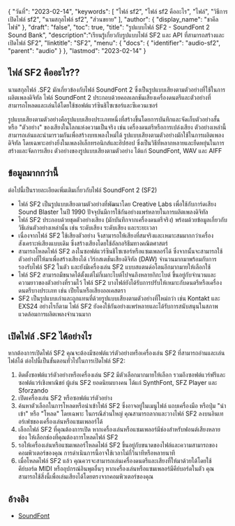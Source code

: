 {
"วันที่": "2023-02-14",
  "keywords": [
"ไฟล์ sf2",
"ไฟล์ sf2 คืออะไร",
"ไฟล์",
"วิธีการเปิดไฟล์ sf2",
"นามสกุลไฟล์ sf2",
"ส่วนขยาย"
],
  "author": {
"display_name": "ชาคีล ไฟซ์"
},
"draft": "false",
"toc": true,
"title": "รูปแบบไฟล์ SF2 - SoundFont 2 Sound Bank",
  "description":"เรียนรู้เกี่ยวกับรูปแบบไฟล์ SF2 และ API ที่สามารถสร้างและเปิดไฟล์ SF2",
  "linktitle": "SF2",
  "menu": {
    "docs": {
      "identifier": "audio-sf2",
      "parent": "audio"
}
},
"lastmod": "2023-02-14"
}

## ไฟล์ SF2 คืออะไร??

นามสกุลไฟล์ .SF2 มักเกี่ยวข้องกับไฟล์ SoundFont 2 ซึ่งเป็นรูปแบบเสียงตามตัวอย่างที่ใช้ในการผลิตเพลงดิจิทัล ไฟล์ SoundFont 2 ประกอบด้วยคอลเลกชันเสียงเครื่องดนตรีและตัวอย่างที่สามารถโหลดและเล่นได้โดยใช้ซอฟต์แวร์ซินธิไซเซอร์และซีเควนเซอร์

รูปแบบเสียงตามตัวอย่างคือรูปแบบเสียงประเภทหนึ่งที่สร้างขึ้นโดยการบันทึกและจัดเก็บตัวอย่างสั้นหรือ "ตัวอย่าง" ของเสียงในโลกแห่งความเป็นจริง เช่น เครื่องดนตรีหรือการเปล่งเสียง ตัวอย่างเหล่านี้สามารถเล่นและนำมารวมกันเพื่อสร้างบทเพลงใหม่ได้ รูปแบบเสียงตามตัวอย่างมักใช้ในการผลิตเพลงดิจิทัล โดยเฉพาะอย่างยิ่งในเพลงอิเล็กทรอนิกส์และฮิปฮอป ซึ่งเป็นวิธีที่หลากหลายและยืดหยุ่นในการสร้างและจัดการเสียง ตัวอย่างของรูปแบบเสียงตามตัวอย่าง ได้แก่ SoundFont, WAV และ AIFF

## ข้อมูลมากกว่านี้

ต่อไปนี้เป็นรายละเอียดเพิ่มเติมเกี่ยวกับไฟล์ SoundFont 2 (SF2)

- ไฟล์ SF2 เป็นรูปแบบเสียงตามตัวอย่างที่พัฒนาโดย Creative Labs เพื่อใช้กับการ์ดเสียง Sound Blaster ในปี 1990 ปัจจุบันมีการใช้กันอย่างแพร่หลายในการผลิตเพลงดิจิทัล
- ไฟล์ SF2 ประกอบด้วยชุดตัวอย่างเสียง (มักบันทึกจากเครื่องดนตรีจริง) พร้อมด้วยข้อมูลเกี่ยวกับวิธีเล่นตัวอย่างเหล่านั้น เช่น ระดับเสียง ระดับเสียง และระยะเวลา
- เนื่องจากไฟล์ SF2 ใช้เสียงตัวอย่าง จึงสามารถให้เสียงที่สมจริงและเหมาะสมมากกว่าเครื่องสังเคราะห์เสียงแบบเดิม ซึ่งสร้างเสียงโดยใช้อัลกอริธึมทางคณิตศาสตร์
- สามารถโหลดไฟล์ SF2 ลงในซอฟต์แวร์ซินธิไซเซอร์หรือแซมเพลอร์ได้ ซึ่งจากนั้นจะสามารถใช้ตัวอย่างที่ให้มาเพื่อสร้างเสียงได้ เวิร์กสเตชันเสียงดิจิทัล (DAW) จำนวนมากมาพร้อมกับการรองรับไฟล์ SF2 ในตัว และยังมีเครื่องเล่น SF2 แบบสแตนด์อโลนอีกมากมายให้เลือกใช้
- ไฟล์ SF2 สามารถมีขนาดได้ตั้งแต่ไม่กี่เมกะไบต์ไปจนถึงหลายกิกะไบต์ ขึ้นอยู่กับจำนวนและความยาวของตัวอย่างที่รวมไว้ ไฟล์ SF2 บางไฟล์ยังได้รับการปรับให้เหมาะกับดนตรีหรือเครื่องดนตรีบางประเภท เช่น เปียโนหรือเสียงออเคสตรา
- SF2 เป็นรูปแบบเก่าและถูกแทนที่ด้วยรูปแบบเสียงตามตัวอย่างที่ใหม่กว่า เช่น Kontakt และ EXS24 อย่างไรก็ตาม ไฟล์ SF2 ยังคงใช้กันอย่างแพร่หลายและได้รับการสนับสนุนในสภาพแวดล้อมการผลิตเพลงจำนวนมาก

## เปิดไฟล์ .SF2 ได้อย่างไร

หากต้องการเปิดไฟล์ SF2 คุณจะต้องมีซอฟต์แวร์ตัวอย่างหรือเครื่องเล่น SF2 ที่สามารถอ่านและเล่นไฟล์ได้ ต่อไปนี้เป็นขั้นตอนทั่วไปในการเปิดไฟล์ SF2:

1. ติดตั้งซอฟต์แวร์ตัวอย่างหรือเครื่องเล่น SF2 มีตัวเลือกมากมายให้เลือก รวมถึงซอฟต์แวร์ฟรีและซอฟต์แวร์เชิงพาณิชย์ ผู้เล่น SF2 ยอดนิยมบางคน ได้แก่ SynthFont, SFZ Player และ Sforzando
2. เปิดเครื่องเล่น SF2 หรือซอฟต์แวร์ตัวอย่าง
3. ค้นหาตัวเลือกในการโหลดหรือนำเข้าไฟล์ SF2 ซึ่งอาจอยู่ในเมนูไฟล์ แถบเครื่องมือ หรือปุ่ม "นำเข้า" หรือ "โหลด" โดยเฉพาะ ในกรณีส่วนใหญ่ คุณสามารถลากและวางไฟล์ SF2 ลงบนอินเทอร์เฟซของเครื่องเล่นหรือแซมเพลอร์ได้
4. เลือกไฟล์ SF2 ที่คุณต้องการเปิด หากเครื่องเล่นหรือแซมเพลอร์มีช่องสำหรับฟอนต์เสียงหลายช่อง ให้เลือกช่องที่คุณต้องการโหลดไฟล์ SF2
5. รอให้เครื่องเล่นหรือแซมเพลอร์โหลดไฟล์ SF2 ขึ้นอยู่กับขนาดของไฟล์และความสามารถของคอมพิวเตอร์ของคุณ การดำเนินการนี้อาจใช้เวลาไม่กี่วินาทีหรือหลายนาที
6. เมื่อโหลดไฟล์ SF2 แล้ว คุณควรจะสามารถเล่นเครื่องดนตรีและเสียงที่ให้มาด้วยได้โดยใช้คีย์บอร์ด MIDI หรืออุปกรณ์อินพุตอื่นๆ หากเครื่องเล่นหรือแซมเพลอร์มีคีย์บอร์ดในตัว คุณสามารถใช้สิ่งนี้เพื่อเล่นเสียงได้โดยตรงจากคอมพิวเตอร์ของคุณ

## อ้างอิง
* [SoundFont](https://en.wikipedia.org/wiki/SoundFont)

